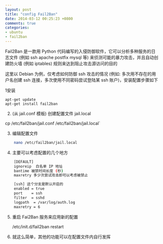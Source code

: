 ```yaml
---
layout: post
title: "config Fail2Ban"
date: 2014-03-12 00:25:23 +0800
comments: true
categories: 
- ubuntu
- fail2ban
---
```

Fail2Ban 是一款用 Python 代码编写的入侵防御软件，它可以分析多种服务的日志文件 (例如 ssh apache postfix mysql 等) 来侦测可能的暴力攻击，并且自动创建防火墙 (例如 iptables) 规则来达到阻止攻击源访问的目的

这里以 Debian 为例，仅考虑如何防御 ssh 攻击的情况 (例如: 多次用不存在的用户名创建 ssh 连接，多次使用不同密码尝试登陆某 ssh 账户)，安装配置步骤如下

1安装

	apt-get update
	apt-get install fail2ban

2. (从 jail.conf 模板) 创建配置文件 jail.local

cp /etc/fail2ban/jail.conf /etc/fail2ban/jail.local`


3. 编辑配置文件
``` bash
	nano /etc/fail2ban/jail.local
```

4. 主要可以考虑配置的几个地方
``` bash
	[DEFAULT]
	ignoreip  白名单 IP 地址
	bantime 被禁时间长度 (秒)
	maxretry 多少次尝试攻击即可以考虑被禁止

	[ssh] 这个分支是默认开启的
	enabled = true
	port    = ssh
	filter  = sshd
	logpath  = /var/log/auth.log
	maxretry = 6
```
5. 重启 Fai2Ban 服务来应用新的配置

	/etc/init.d/fail2ban restart


6. 就这么简单，其他的功能可以在配置文件内自行发挥